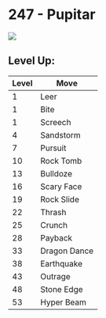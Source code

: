# 247 - Pupitar
![][247]

## Level Up:

Level | Move
---   | ---
  1   | Leer
  1   | Bite
  1   | Screech
  4   | Sandstorm
  7   | Pursuit
 10   | Rock Tomb
 13   | Bulldoze
 16   | Scary Face
 19   | Rock Slide
 22   | Thrash
 25   | Crunch
 28   | Payback
 33   | Dragon Dance
 38   | Earthquake
 43   | Outrage
 48   | Stone Edge
 53   | Hyper Beam



[247]: /img/pokemon/247.png
